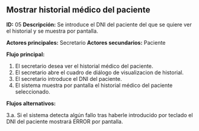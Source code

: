 ## Mostrar historial médico del paciente
**ID:** 05 **Descripción:** Se introduce el DNI del paciente del que se quiere ver el historial y se muestra por pantalla.

**Actores principales:** Secretario **Actores secundarios:** Paciente

**Flujo principal:**
1. El secretario desea ver el historial médico del paciente.
2. El secretario abre el cuadro de diálogo de visualizacion de historial.
3. El secretario introduce el DNI del paciente.
4. El sistema muestra por pantalla el historial médico del paciente seleccionado.

**Flujos alternativos:**

3.a. Si el sistema detecta algún fallo tras haberle introducido por teclado el DNI del paciente mostrará ERROR por pantalla.
